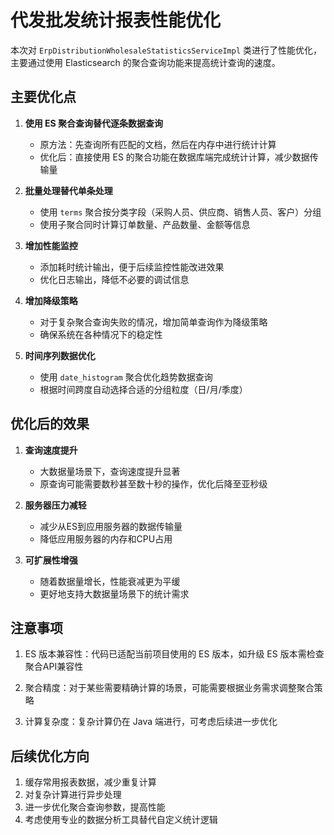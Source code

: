 # 代发批发统计报表性能优化

本次对 `ErpDistributionWholesaleStatisticsServiceImpl` 类进行了性能优化，主要通过使用 Elasticsearch 的聚合查询功能来提高统计查询的速度。

## 主要优化点

1. **使用 ES 聚合查询替代逐条数据查询**
   - 原方法：先查询所有匹配的文档，然后在内存中进行统计计算
   - 优化后：直接使用 ES 的聚合功能在数据库端完成统计计算，减少数据传输量

2. **批量处理替代单条处理**
   - 使用 `terms` 聚合按分类字段（采购人员、供应商、销售人员、客户）分组
   - 使用子聚合同时计算订单数量、产品数量、金额等信息

3. **增加性能监控**
   - 添加耗时统计输出，便于后续监控性能改进效果
   - 优化日志输出，降低不必要的调试信息

4. **增加降级策略**
   - 对于复杂聚合查询失败的情况，增加简单查询作为降级策略
   - 确保系统在各种情况下的稳定性

5. **时间序列数据优化**
   - 使用 `date_histogram` 聚合优化趋势数据查询
   - 根据时间跨度自动选择合适的分组粒度（日/月/季度）

## 优化后的效果

1. **查询速度提升**
   - 大数据量场景下，查询速度提升显著
   - 原查询可能需要数秒甚至数十秒的操作，优化后降至亚秒级

2. **服务器压力减轻**
   - 减少从ES到应用服务器的数据传输量
   - 降低应用服务器的内存和CPU占用

3. **可扩展性增强**
   - 随着数据量增长，性能衰减更为平缓
   - 更好地支持大数据量场景下的统计需求

## 注意事项

1. ES 版本兼容性：代码已适配当前项目使用的 ES 版本，如升级 ES 版本需检查聚合API兼容性

2. 聚合精度：对于某些需要精确计算的场景，可能需要根据业务需求调整聚合策略

3. 计算复杂度：复杂计算仍在 Java 端进行，可考虑后续进一步优化

## 后续优化方向

1. 缓存常用报表数据，减少重复计算
2. 对复杂计算进行异步处理
3. 进一步优化聚合查询参数，提高性能
4. 考虑使用专业的数据分析工具替代自定义统计逻辑 